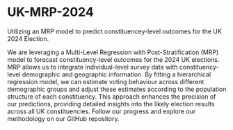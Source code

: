 # UK-MRP-2024
Utilizing an MRP model to predict constituencey-level outcomes for the UK 2024 Election.

We are leveraging a Multi-Level Regression with Post-Stratification (MRP) model to forecast constituency-level outcomes for the 2024 UK elections. MRP allows us to integrate individual-level survey data with constituency-level demographic and geographic information. By fitting a hierarchical regression model, we can estimate voting behaviour across different demographic groups and adjust these estimates according to the population structure of each constituency. This approach enhances the precision of our predictions, providing detailed insights into the likely election results across all UK constituencies. Follow our progress and explore our methodology on our GitHub repository.
